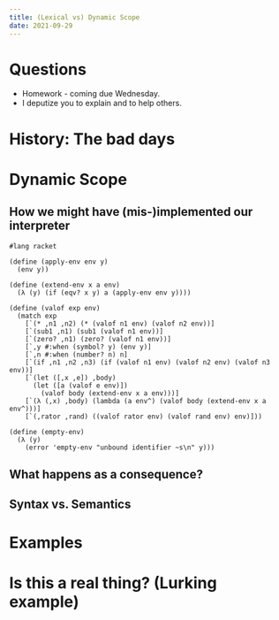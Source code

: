 ```yaml
---
title: (Lexical vs) Dynamic Scope
date: 2021-09-29
---
```



# Questions

-   Homework - coming due Wednesday.
-   I deputize you to explain and to help others.

# History: The bad days

# Dynamic Scope

## How we might have (mis-)implemented our interpreter

```racket
#lang racket

(define (apply-env env y)
  (env y))

(define (extend-env x a env)
  (λ (y) (if (eqv? x y) a (apply-env env y))))

(define (valof exp env)
  (match exp
    [`(* ,n1 ,n2) (* (valof n1 env) (valof n2 env))]
    [`(sub1 ,n1) (sub1 (valof n1 env))]
    [`(zero? ,n1) (zero? (valof n1 env))]
    [`,y #:when (symbol? y) (env y)]
    [`,n #:when (number? n) n]
    [`(if ,n1 ,n2 ,n3) (if (valof n1 env) (valof n2 env) (valof n3 env))]
    [`(let ([,x ,e]) ,body) 
	  (let ([a (valof e env)])
        (valof body (extend-env x a env)))]
    [`(λ (,x) ,body) (lambda (a env^) (valof body (extend-env x a env^)))]
    [`(,rator ,rand) ((valof rator env) (valof rand env) env)]))

(define (empty-env)
  (λ (y) 
    (error 'empty-env "unbound identifier ~s\n" y)))
```

## What happens as a consequence?

## Syntax vs. Semantics

# Examples

# Is this a real thing? (Lurking example)

